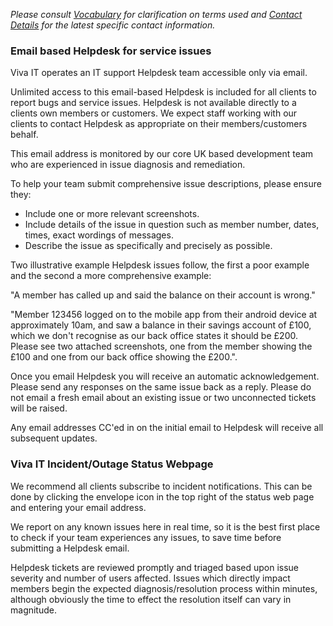 *Please consult [Vocabulary](vocabulary.md) for clarification on terms used and [Contact Details](contact.md) for the
 latest specific contact information.*

### Email based Helpdesk for service issues

Viva IT operates an IT support Helpdesk team accessible only via email. 

Unlimited access to this email-based Helpdesk is included for all clients to report bugs and service issues. 
Helpdesk is not available directly to a clients own members or customers. We expect staff working with our clients to contact Helpdesk as appropriate on their members/customers behalf.

This email address is monitored by our core UK based development team who are experienced in issue diagnosis and remediation. 

To help your team submit comprehensive issue descriptions, please ensure they:

* Include one or more relevant screenshots.
* Include details of the issue in question such as member number, dates, times, exact wordings of messages.
* Describe the issue as specifically and precisely as possible.

Two illustrative example Helpdesk issues follow, the first a poor example and the second a more comprehensive example:

"A member has called up and said the balance on their account is wrong."

"Member 123456 logged on to the mobile app from their android device at approximately 10am, and saw a balance in their savings account of £100, which we don't recognise as our back office states it should be £200. Please see two attached screenshots, one from the member showing the £100 and one from our back office showing the £200.".

Once you email Helpdesk you will receive an automatic acknowledgement. Please send any responses on the same issue back as a reply.  Please do not email a fresh email about an existing issue or two unconnected tickets will be raised.

Any email addresses CC'ed in on the initial email to Helpdesk will receive all subsequent updates.

### Viva IT Incident/Outage Status Webpage

We recommend all clients subscribe to incident notifications. This can be done by clicking the envelope icon in the top right of the status web page and entering your email address.

We report on any known issues here in real time, so it is the best first place to check if your team experiences any issues, to save time before submitting a Helpdesk email.

Helpdesk tickets are reviewed promptly and triaged based upon issue severity and number of users affected. Issues which directly impact members begin the expected diagnosis/resolution process within minutes, although obviously the time to effect the resolution itself can vary in magnitude.
